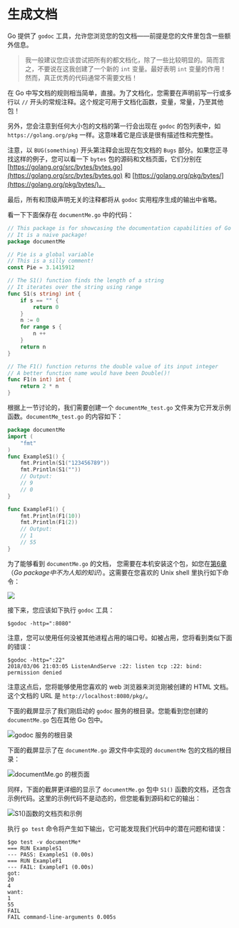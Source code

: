 # **生成文档**

Go 提供了 `godoc` 工具，允许您浏览您的包文档——前提是您的文件里包含一些额外信息。

> 我一般建议您应该尝试把所有的都文档化，除了一些比较明显的。简而言之，不要说在这我创建了一个新的 `int` 变量。最好表明 `int` 变量的作用！然而，真正优秀的代码通常不需要文档！

在 Go  中写文档的规则相当简单，直接。为了文档化，您需要在声明前写一行或多行以 `//` 开头的常规注释。这个规定可用于文档化函数，变量，常量，乃至其他包！

另外，您会注意到任何大小包的文档的第一行会出现在 `godoc` 的包列表中，如 `https://golang.org/pkg` 一样。这意味着它是应该是很有描述性和完整性。

注意，以 `BUG(something)` 开头第注释会出现在包文档的 `Bugs` 部分。如果您正寻找这样的例子，您可以看一下 `bytes` 包的源码和文档页面，它们分别在 [https://golang.org/src/bytes/bytes.go](https://golang.org/src/bytes/bytes.go) 和 [https://golang.org/pkg/bytes/](https://golang.org/pkg/bytes/)。

最后，所有和顶级声明无关的注释都将从 `godoc` 实用程序生成的输出中省略。

看一下下面保存在 `documentMe.go` 中的代码：

```go
// This package is for showcasing the documentation capabilities of Go
// It is a naive package!
package documentMe

// Pie is a global variable
// This is a silly comment!
const Pie = 3.1415912

// The S1() function finds the length of a string
// It iterates over the string using range
func S1(s string) int {
    if s == "" {
        return 0
    }
    n := 0
    for range s {
        n ++
    }
    return n
}

// The F1() function returns the double value of its input integer
// A better function name would have been Double()!
func F1(n int) int {
    return 2 * n
}
```

根据上一节讨论的，我们需要创建一个 `documentMe_test.go` 文件来为它开发示例函数。`documentMe_test.go` 的内容如下：

```go
package documentMe
import (
    "fmt"
)
func ExampleS1() {
    fmt.Println(S1("123456789"))
    fmt.Println(S1(""))
    // Output:
    // 9
    // 0
}

func ExampleF1() {
    fmt.Println(F1(10))
    fmt.Println(F1(2))
    // Output:
    // 1
    // 55
}
```

为了能够看到 `documentMe.go` 的文档， 您需要在本机安装这个包，如您在[第6章](https://github.com/hantmac/Mastering_Go_ZH_CN/tree/master/eBook/chapter6/6.0.md)（*Go package中不为人知的知识*）。这需要在您喜欢的 Unix shell 里执行如下命令：

![](https://github.com/hantmac/Mastering_Go_ZH_CN/tree/master/images/chapter11/11.13-1.jpg)

接下来，您应该如下执行 `godoc` 工具：

```shell
$godoc -http=":8080"
```

注意，您可以使用任何没被其他进程占用的端口号。如被占用，您将看到类似下面的错误：

```shell
$godoc -http=":22"
2018/03/06 21:03:05 ListenAndServe :22: listen tcp :22: bind: permission denied
```

注意这点后，您将能够使用您喜欢的 web 浏览器来浏览刚被创建的 HTML 文档。这个文档的 URL 是 `http://localhost:8080/pkg/`。

下面的截屏显示了我们刚启动的 `godoc` 服务的根目录。您能看到您创建的 `documentMe.go` 包在其他 Go 包中。

![godoc 服务的根目录](https://github.com/hantmac/Mastering_Go_ZH_CN/tree/master/images/chapter11/11.13-2.jpg)

下面的截屏显示了在 `documentMe.go` 源文件中实现的 `documentMe` 包的文档的根目录：

![documentMe.go 的根页面](https://github.com/hantmac/Mastering_Go_ZH_CN/tree/master/images/chapter11/11.13-3.jpg)

同样，下面的截屏更详细的显示了 `documentMe.go` 包中 `S1()` 函数的文档，还包含示例代码。这里的示例代码不是动态的，但您能看到源码和它的输出：

![S1()函数的文档页和示例](https://github.com/hantmac/Mastering_Go_ZH_CN/tree/master/images/chapter11/11.13-4.jpg)

执行 `go test` 命令将产生如下输出，它可能发现我们代码中的潜在问题和错误：

```shell
$go test -v documentMe*
=== RUN ExampleS1
--- PASS: ExampleS1 (0.00s)
=== RUN ExampleF1
--- FAIL: ExampleF1 (0.00s)
got:
20
4
want:
1
55
FAIL
FAIL command-line-arguments 0.005s
```